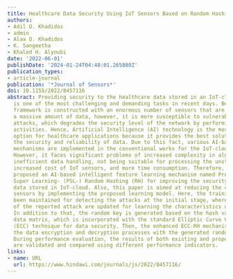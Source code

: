 ```yaml
---
title: Healthcare Data Security Using IoT Sensors Based on Random Hashing Mechanism
authors:
- Adil O. Khadidos
- admin
- Alaa O. Khadidos
- K. Sangeetha
- Khaled H. Alyoubi
date: '2022-06-01'
publishDate: '2024-01-24T04:48:01.265880Z'
publication_types:
- article-journal
publication: '*Journal of Sensors*'
doi: 10.1155/2022/8457116
abstract: Providing security to the healthcare data stored in an IoT-cloud environment
  is one of the most challenging and demanding tasks in recent days. Because the IoT-cloud
  framework is constructed with an enormous number of sensors that are used to generate
  a massive amount of data, however, it is more susceptible to vulnerabilities and
  attacks, which degrades the security level of the network by performing malicious
  activities. Hence, Artificial Intelligence (AI) technology is the most suitable
  option for healthcare applications because it provides the best solution for improving
  the security and reliability of data. Due to this fact, various AI-based security
  mechanisms are implemented in the conventional works for the IoT-cloud framework.
  However, it faces significant problems of increased complexity in algorithm design,
  inefficient data handling, not being suitable for processing the unstructured data,
  increased cost of IoT sensors, and more time consumption. Therefore, this paper
  proposed an AI-based intelligent feature learning mechanism named Probabilistic
  Super Learning- (PSL-) Random Hashing (RH) for improving the security of healthcare
  data stored in IoT-cloud. Also, this paper is aimed at reducing the cost of IoT
  sensors by implementing the proposed learning model. Here, the training model has
  been maintained for detecting the attacks at the initial stage, where the properties
  of the reported attack are updated for learning the characteristics of attacks.
  In addition to that, the random key is generated based on the hash value of the
  data matrix, which is incorporated with the standard Elliptic Curve Cryptography
  (ECC) technique for data security. Then, the enhanced ECC-RH mechanism performs
  the data encryption and decryption processes with the generated random hash key.
  During performance evaluation, the results of both existing and proposed techniques
  are validated and compared using different performance indicators.
links:
- name: URL
  url: https://www.hindawi.com/journals/js/2022/8457116/
---
```

